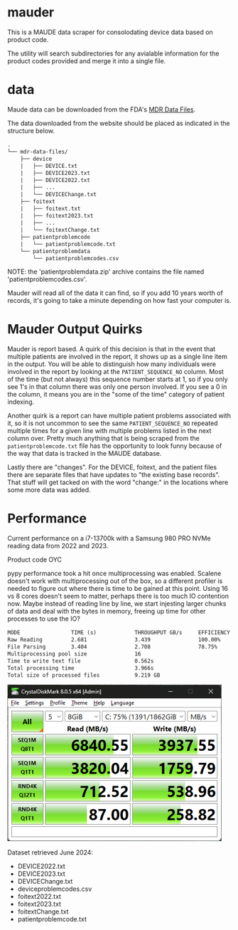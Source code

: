# mauder
This is a MAUDE data scraper for consolodating device data based on product code.

The utility will search subdirectories for any avialable information for the product codes provided and merge it into a single file.

# data

Maude data can be downloaded from the FDA's [MDR Data Files](https://www.fda.gov/medical-devices/medical-device-reporting-mdr-how-report-medical-device-problems/mdr-data-files).

The data downloaded from the website should be placed as indicated in the structure below.

```
.
└── mdr-data-files/
    ├── device
    |   ├── DEVICE.txt
    |   ├── DEVICE2023.txt
    |   ├── DEVICE2022.txt
    |   ├── ...
    |   └── DEVICEChange.txt
    ├── foitext
    |   ├── foitext.txt
    |   ├── foitext2023.txt
    |   ├── ...
    |   └── foitextChange.txt
    ├── patientproblemcode
    |   └── patientproblemcode.txt
    └── patientproblemdata
        └── patientproblemcodes.csv

```


NOTE: the 'patientproblemdata.zip' archive contains the file named 'patientproblemcodes.csv'.

Mauder will read all of the data it can find, so if you add 10 years worth of records, it's going to take a minute depending on how fast your computer is.

# Mauder Output Quirks
Mauder is report based.  A quirk of this decision is that in the event that multiple patients are involved in the report, it shows up as a single line item in the output.  You will be able to distinguish how many individuals were involved in the report by looking at the `PATIENT_SEQUENCE_NO` column.  Most of the time (but not always) this sequence number starts at 1, so if you only see 1's in that column there was only one person involved.  If you see a 0 in the column, it means you are in the "some of the time" category of patient indexing.

Another quirk is a report can have multiple patient problems associated with it, so it is not uncommon to see the same `PATIENT_SEQUENCE_NO` repeated multiple times for a given line with multiple problems listed in the next column over.  Pretty much anything that is being scraped from the `patientproblemcode.txt` file has the opportunity to look funny because of the way that data is tracked in the MAUDE database.

Lastly there are "changes".  For the DEVICE, foitext, and the patient files there are separate files that have updates to "the existing base records".  That stuff will get tacked on with the word "change:" in the locations where some more data was added.

# Performance
Current performance on a i7-13700k with a Samsung 980 PRO NVMe reading data from 2022 and 2023.

Product code OYC

pypy performance took a hit once multiprocessing was enabled.  Scalene doesn't work with multiprocessing out of the box, so a different profiler is needed to figure out where there is time to be gained at this point.  Using 16 vs 8 cores doesn't seem to matter, perhaps there is too much IO contention now.  Maybe instead of reading line by line, we start injesting larger chunks of data and deal with the bytes in memory, freeing up time for other processes to use the IO?

```
MODE                TIME (s)            THROUGHPUT GB/s     EFFICIENCY
Raw Reading         2.681               3.439               100.00%
File Parsing        3.404               2.708               78.75%
Multiprocessing pool size               16
Time to write text file                 0.562s
Total processing time                   3.966s
Total size of processed files           9.219 GB
```

![CrystalDiskMarkTest](./assets/crystal-disk-mark-speeds.png "CrystalDiskMark 8GB")


Dataset retrieved June 2024:
- DEVICE2022.txt
- DEVICE2023.txt
- DEVICEChange.txt
- deviceproblemcodes.csv
- foitext2022.txt
- foitext2023.txt
- foitextChange.txt
- patientproblemcode.txt

